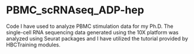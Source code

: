 # PBMC_scRNAseq_ADP-hep
Code I have used to analyze PBMC stimulation data for my Ph.D. The single-cell RNA sequencing data generated using the 10X platform was analyzed using Seurat packages and I have
utilized the tutorial provided by HBCTraining modules.
